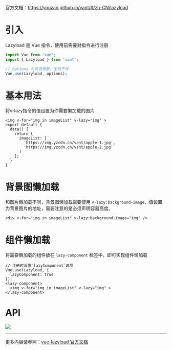 官方文档：https://youzan.github.io/vant/#/zh-CN/lazyload

# 引入
Lazyload 是 Vue 指令，使用前需要对指令进行注册

```js
import Vue from 'vue';
import { Lazyload } from 'vant';

// options 为可选参数，无则不传
Vue.use(Lazyload, options);
```

# 基本用法
将v-lazy指令的值设置为你需要懒加载的图片
```
<img v-for="img in imageList" v-lazy="img" >
export default {
  data() {
    return {
      imageList: [
        'https://img.yzcdn.cn/vant/apple-1.jpg',
        'https://img.yzcdn.cn/vant/apple-2.jpg'
      ]
    };
  }
}
```
# 背景图懒加载

和图片懒加载不同，背景图懒加载需要使用 `v-lazy:background-image`，值设置为背景图片的地址，需要注意的是必须声明容器高度。

`<div v-for="img in imageList" v-lazy:background-image="img" />`

# 组件懒加载

将需要懒加载的组件放在 `lazy-component` 标签中，即可实现组件懒加载

```
// 注册时设置`lazyComponent`选项
Vue.use(Lazyload, {
  lazyComponent: true
});
<lazy-component>
  <img v-for="img in imageList" v-lazy="img" >
</lazy-component>
```

# API

![](https://img2018.cnblogs.com/blog/1446249/202001/1446249-20200115110454894-1359851876.png)

---

更多内容请参照：[vue-lazyload 官方文档](https://github.com/hilongjw/vue-lazyload)